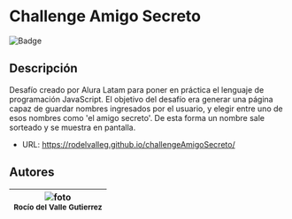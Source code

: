 <h1>Challenge Amigo Secreto</h1>

![Badge](https://github.com/user-attachments/assets/8c7fa38d-5501-45e7-841a-e7531454ce0a)

## Descripción
Desafío creado por Alura Latam para poner en práctica el lenguaje de programación JavaScript. El objetivo del desafío era generar una página capaz de guardar nombres ingresados por el usuario, y elegir entre uno de esos nombres como 'el amigo secreto'. De esta forma un nombre sale sorteado y se muestra en pantalla.

- URL: https://rodelvalleg.github.io/challengeAmigoSecreto/

## Autores

| ![foto](https://github.com/user-attachments/assets/d268d589-b677-4d63-b11f-0637d94f6c31) <br><sub>Rocío del Valle Gutierrez</sub> |
| :---: |
